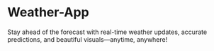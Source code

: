 # Weather-App
Stay ahead of the forecast with real-time weather updates, accurate predictions, and beautiful visuals—anytime, anywhere!

